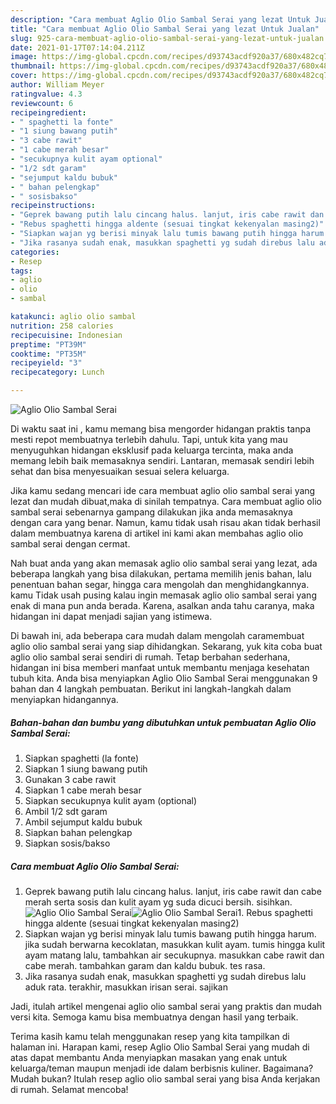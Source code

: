 ```yaml
---
description: "Cara membuat Aglio Olio Sambal Serai yang lezat Untuk Jualan"
title: "Cara membuat Aglio Olio Sambal Serai yang lezat Untuk Jualan"
slug: 925-cara-membuat-aglio-olio-sambal-serai-yang-lezat-untuk-jualan
date: 2021-01-17T07:14:04.211Z
image: https://img-global.cpcdn.com/recipes/d93743acdf920a37/680x482cq70/aglio-olio-sambal-serai-foto-resep-utama.jpg
thumbnail: https://img-global.cpcdn.com/recipes/d93743acdf920a37/680x482cq70/aglio-olio-sambal-serai-foto-resep-utama.jpg
cover: https://img-global.cpcdn.com/recipes/d93743acdf920a37/680x482cq70/aglio-olio-sambal-serai-foto-resep-utama.jpg
author: William Meyer
ratingvalue: 4.3
reviewcount: 6
recipeingredient:
- " spaghetti la fonte"
- "1 siung bawang putih"
- "3 cabe rawit"
- "1 cabe merah besar"
- "secukupnya kulit ayam optional"
- "1/2 sdt garam"
- "sejumput kaldu bubuk"
- " bahan pelengkap"
- " sosisbakso"
recipeinstructions:
- "Geprek bawang putih lalu cincang halus. lanjut, iris cabe rawit dan cabe merah serta sosis dan kulit ayam yg suda dicuci bersih. sisihkan."
- "Rebus spaghetti hingga aldente (sesuai tingkat kekenyalan masing2)"
- "Siapkan wajan yg berisi minyak lalu tumis bawang putih hingga harum. jika sudah berwarna kecoklatan, masukkan kulit ayam. tumis hingga kulit ayam matang lalu, tambahkan air secukupnya. masukkan cabe rawit dan cabe merah. tambahkan garam dan kaldu bubuk. tes rasa."
- "Jika rasanya sudah enak, masukkan spaghetti yg sudah direbus lalu aduk rata. terakhir, masukkan irisan serai. sajikan"
categories:
- Resep
tags:
- aglio
- olio
- sambal

katakunci: aglio olio sambal 
nutrition: 258 calories
recipecuisine: Indonesian
preptime: "PT39M"
cooktime: "PT35M"
recipeyield: "3"
recipecategory: Lunch

---
```



![Aglio Olio Sambal Serai](https://img-global.cpcdn.com/recipes/d93743acdf920a37/680x482cq70/aglio-olio-sambal-serai-foto-resep-utama.jpg)

Di waktu  saat ini , kamu memang bisa mengorder hidangan praktis tanpa mesti repot membuatnya terlebih dahulu. Tapi, untuk kita yang mau menyuguhkan hidangan eksklusif pada keluarga tercinta, maka anda memang lebih baik memasaknya sendiri. Lantaran, memasak sendiri lebih sehat dan bisa menyesuaikan sesuai selera keluarga.

Jika kamu sedang mencari ide cara membuat aglio olio sambal serai yang lezat dan mudah dibuat,maka di sinilah tempatnya. Cara membuat aglio olio sambal serai  sebenarnya gampang dilakukan jika anda memasaknya dengan cara yang benar. Namun, kamu tidak usah risau akan tidak berhasil dalam membuatnya 
karena di artikel ini kami akan membahas aglio olio sambal serai dengan cermat.  



Nah buat anda yang akan memasak aglio olio sambal serai yang lezat, ada beberapa langkah yang bisa dilakukan, pertama memilih jenis bahan, lalu penentuan bahan segar, hingga cara mengolah dan menghidangkannya. kamu Tidak usah pusing kalau ingin memasak aglio olio sambal serai yang enak di mana pun anda berada. Karena, asalkan anda  tahu caranya, maka hidangan ini dapat menjadi sajian yang istimewa.

Di bawah ini, ada beberapa cara mudah dalam mengolah caramembuat aglio olio sambal serai yang siap dihidangkan. Sekarang, yuk kita coba buat aglio olio sambal serai sendiri di rumah. Tetap berbahan sederhana, hidangan ini bisa memberi manfaat untuk membantu menjaga kesehatan tubuh kita. Anda bisa menyiapkan Aglio Olio Sambal Serai menggunakan 9 bahan dan 4 langkah pembuatan. Berikut ini langkah-langkah dalam menyiapkan hidangannya.

<!--inarticleads1-->

##### Bahan-bahan dan bumbu yang dibutuhkan untuk pembuatan Aglio Olio Sambal Serai:

1. Siapkan  spaghetti (la fonte)
1. Siapkan 1 siung bawang putih
1. Gunakan 3 cabe rawit
1. Siapkan 1 cabe merah besar
1. Siapkan secukupnya kulit ayam (optional)
1. Ambil 1/2 sdt garam
1. Ambil sejumput kaldu bubuk
1. Siapkan  bahan pelengkap
1. Siapkan  sosis/bakso




<!--inarticleads2-->

##### Cara membuat Aglio Olio Sambal Serai:

1. Geprek bawang putih lalu cincang halus. lanjut, iris cabe rawit dan cabe merah serta sosis dan kulit ayam yg suda dicuci bersih. sisihkan.
<img src="https://img-global.cpcdn.com/steps/d7c644d5f2079079/160x128cq70/aglio-olio-sambal-serai-langkah-memasak-1-foto.jpg" alt="Aglio Olio Sambal Serai"><img src="https://img-global.cpcdn.com/steps/b6fbdd952a757b6a/160x128cq70/aglio-olio-sambal-serai-langkah-memasak-1-foto.jpg" alt="Aglio Olio Sambal Serai">1. Rebus spaghetti hingga aldente (sesuai tingkat kekenyalan masing2)
1. Siapkan wajan yg berisi minyak lalu tumis bawang putih hingga harum. jika sudah berwarna kecoklatan, masukkan kulit ayam. tumis hingga kulit ayam matang lalu, tambahkan air secukupnya. masukkan cabe rawit dan cabe merah. tambahkan garam dan kaldu bubuk. tes rasa.
1. Jika rasanya sudah enak, masukkan spaghetti yg sudah direbus lalu aduk rata. terakhir, masukkan irisan serai. sajikan




Jadi, itulah artikel mengenai  aglio olio sambal serai  yang praktis dan mudah versi kita. Semoga kamu bisa membuatnya dengan hasil yang terbaik. 

Terima kasih kamu telah menggunakan resep yang kita tampilkan di halaman ini. Harapan kami, resep  Aglio Olio Sambal Serai yang mudah di atas dapat membantu Anda menyiapkan masakan yang enak untuk keluarga/teman maupun menjadi ide dalam berbisnis kuliner. Bagaimana? Mudah bukan? Itulah resep aglio olio sambal serai yang bisa Anda kerjakan di rumah. Selamat mencoba!

